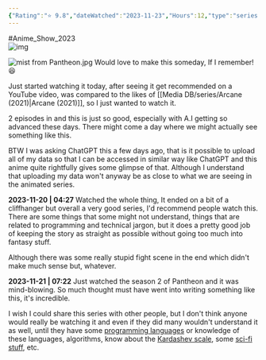 ```yaml
---
{"Rating":"⭐ 9.8","dateWatched":"2023-11-23","Hours":12,"type":"series","subType":"Animated","title":"Pantheon","englishTitle":"Pantheon","year":"2022–2023","dataSource":"OMDbAPI","url":"https://www.imdb.com/title/tt11680642/","id":"tt11680642","genres":["Animation","Action","Drama"],"studios":["AMC+"],"episodes":18,"duration":"45 min","onlineRating":8.3,"actors":["Katie Chang","Paul Dano","Aaron Eckhart"],"image":"https://m.media-amazon.com/images/M/MV5BYWRiZGUyNWYtOGQ0Ny00YWY3LWIwN2MtYjhhMmExNDE3YzY4XkEyXkFqcGdeQXVyMTM1MTE1NDMx._V1_SX300.jpg","released":true,"streamingServices":null,"airing":false,"airedFrom":"01/09/2022","airedTo":"unknown","watched":true,"lastWatched":"2023-11-21","personalRating":9.8,"tags":["mediaDB/tv/series"],"dg-publish":true,"permalink":"/media-db/series/pantheon-2022-2023/","dgPassFrontmatter":true,"noteIcon":"1","created":"2023-11-19T09:44:57.499+05:30","updated":"2023-12-14T22:43:23.800+05:30"}
---
```


#Anime_Show_2023  
![img](https://m.media-amazon.com/images/M/MV5BYWRiZGUyNWYtOGQ0Ny00YWY3LWIwN2MtYjhhMmExNDE3YzY4XkEyXkFqcGdeQXVyMTM1MTE1NDMx._V1_SX300.jpg)

![mist from Pantheon.jpg](/img/user/Resources/%F0%9F%93%81%20Files/%F0%9F%93%B8Images/mist%20from%20Pantheon.jpg)
Would love to make this someday, If I remember! 😆

Just started watching it today, after seeing it get recommended on a YouTube video, was compared to the likes of [[Media DB/series/Arcane (2021)\|Arcane (2021)]], so I just wanted to watch it.

2 episodes in and this is just so good, especially with A.I getting so advanced these days. There might come a day where we might actually see something like this.

BTW I was asking ChatGPT this a few days ago, that is it possible to upload all of my data so that I can be accessed in similar way like ChatGPT and this anime quite rightfully gives some glimpse of that. Although I understand that uploading my data won't anyway be as close to what we are seeing in the animated series.

**2023-11-20 | 04:27**
Watched the whole thing, It ended on a bit of a cliffhanger but overall a very good series, I'd recommend people watch this. There are some things that some might not understand, things that are related to programming and technical jargon, but it does a pretty good job of keeping the story as straight as possible without going too much into fantasy stuff.

Although there was some really stupid fight scene in the end which didn't make much sense but, whatever.

**2023-11-21 | 07:22**
Just watched the season 2 of Pantheon and it was mind-blowing. So much thought must have went into writing something like this, it's incredible.

I wish I could share this series with other people, but I don't think anyone would really be watching it and even if they did many wouldn't understand it as well, until they have some [programming languages](https://en.wikipedia.org/wiki/Assembly_language) or knowledge of these languages, algorithms, know about the [Kardashev scale](https://en.wikipedia.org/wiki/Kardashev_scale), some [sci-fi stuff](https://en.wikipedia.org/wiki/Laser_propulsion), etc.